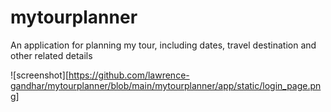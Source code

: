 # mytourplanner
An application for planning my tour, including dates, travel destination and other related details

![screenshot][https://github.com/lawrence-gandhar/mytourplanner/blob/main/mytourplanner/app/static/login_page.png]
